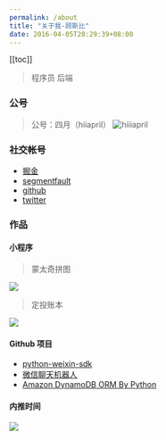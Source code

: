 ```yaml
---
permalink: /about
title: "关于我-顾斯比"
date: 2016-04-05T20:29:39+08:00
---
```


[[toc]]

> 程序员 后端


### 公号

> 公号：四月（hiiapril）
![hiiiapril](http://media.gusibi.mobi/WDz3v4cU4LQq1oyKX-fYK1LxIThzZ1hK931ZaPRC8CdcB0t2oTYJciMDuAws70FY)

### 社交帐号

* [掘金](https://juejin.im/user/592291eb570c350069bad8f1)
* [segmentfault](https://segmentfault.com/u/goodspeed)
* [github](https://www.github.com/gusibi)
* [twitter](https://twitter.com/amazing_gs)


### 作品

#### 小程序

> 蒙太奇拼图

![](http://media.gusibi.mobi/P60XX2Lf1n8Mj6lSoj2YKlLvNUrd8BN_1e4AQdJ7MhxuTJHDZbIYE7s2OjFHw4HF)


> 定投账本

![](http://media.gusibi.mobi/0iu2yg9c_HC9cVA67EG5mLdqqNVDwvlNgLBFX__j8hM2QHT1Su-PdjeuvRnf3_Cu)


#### Github 项目

* [python-weixin-sdk](https://github.com/gusibi/python-weixin)
* [微信聊天机器人](https://github.com/gusibi/momo)
* [Amazon DynamoDB ORM By Python](https://github.com/gusibi/dynamodb-py)


#### 内推时间

![](http://media.gusibi.mobi/5FzreeM6IYt55JSQMAV63INPIvuPik75FlJAbP1e7Zdlg1WPe6BrHI-q0jkXskGf)